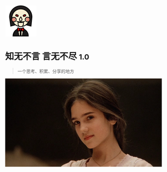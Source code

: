 ![logo](_media/djjh.svg)

# 知无不言 言无不尽 <small>1.0</small>

> 一个思考、积累、分享的地方

![](_media/logo.jpg)
<!-- [GitHub](https://github.com/docsifyjs/docsify/)
[Get Started](#docsify) -->
